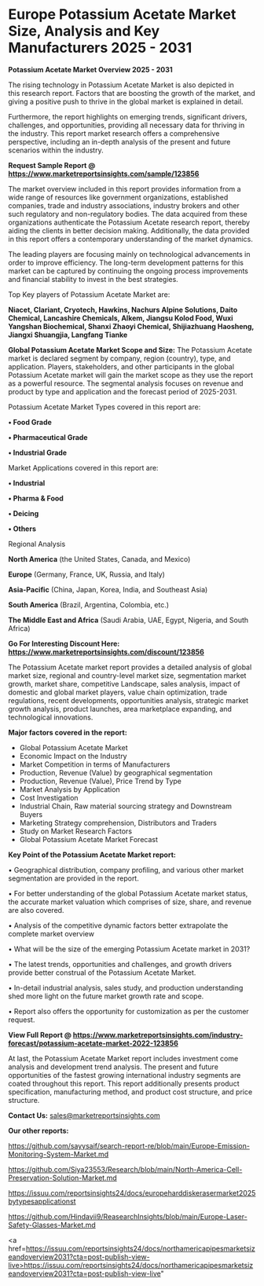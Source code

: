 # Europe Potassium Acetate Market Size, Analysis and Key Manufacturers 2025 - 2031

<Strong> Potassium Acetate Market Overview 2025 - 2031</strong>

The rising technology in Potassium Acetate Market is also depicted in this research report. Factors that are boosting the growth of the market, and giving a positive push to thrive in the global market is explained in detail.

Furthermore, the report highlights on emerging trends, significant drivers, challenges, and opportunities, providing all necessary data for thriving in the industry. This report market research offers a comprehensive perspective, including an in-depth analysis of the present and future scenarios within the industry.

<strong>Request Sample Report @ <a href=https://www.marketreportsinsights.com/sample/123856>https://www.marketreportsinsights.com/sample/123856</a></strong>

The market overview included in this report provides information from a wide range of resources like government organizations, established companies, trade and industry associations, industry brokers and other such regulatory and non-regulatory bodies. The data acquired from these organizations authenticate the Potassium Acetate research report, thereby aiding the clients in better decision making. Additionally, the data provided in this report offers a contemporary understanding of the market dynamics.

The leading players are focusing mainly on technological advancements in order to improve efficiency. The long-term development patterns for this market can be captured by continuing the ongoing process improvements and financial stability to invest in the best strategies.

Top Key players of Potassium Acetate Market are:

<strong>Niacet, Clariant, Cryotech, Hawkins, Nachurs Alpine Solutions, Daito Chemical, Lancashire Chemicals, Alkem, Jiangsu Kolod Food, Wuxi Yangshan Biochemical, Shanxi Zhaoyi Chemical, Shijiazhuang Haosheng, Jiangxi Shuangjia, Langfang Tianke</strong>

<strong><b>Global Potassium Acetate Market Scope and Size:</b></strong>
The Potassium Acetate market is declared segment by company, region (country), type, and application. Players, stakeholders, and other participants in the global Potassium Acetate market will gain the market scope as they use the report as a powerful resource. The segmental analysis focuses on revenue and product by type and application and the forecast period of 2025-2031.

Potassium Acetate Market Types covered in this report are:

<strong>• Food Grade

• Pharmaceutical Grade

• Industrial Grade</strong>

Market Applications covered in this report are:

<strong>• Industrial

• Pharma & Food

• Deicing

• Others</strong> 

Regional Analysis

<strong>North America</strong> (the United States, Canada, and Mexico)

<strong>Europe</strong> (Germany, France, UK, Russia, and Italy)

<strong>Asia-Pacific</strong> (China, Japan, Korea, India, and Southeast Asia)

<strong>South America</strong> (Brazil, Argentina, Colombia, etc.)

<strong>The Middle East and Africa</strong> (Saudi Arabia, UAE, Egypt, Nigeria, and South Africa)

<strong>Go For Interesting Discount Here: <a href=https://www.marketreportsinsights.com/discount/123856>https://www.marketreportsinsights.com/discount/123856</a></strong>

The Potassium Acetate market report provides a detailed analysis of global market size, regional and country-level market size, segmentation market growth, market share, competitive Landscape, sales analysis, impact of domestic and global market players, value chain optimization, trade regulations, recent developments, opportunities analysis, strategic market growth analysis, product launches, area marketplace expanding, and technological innovations.

<strong><b>Major factors covered in the report:</b></strong>
<ul>
  <li>Global Potassium Acetate Market </li>
  <li>Economic Impact on the Industry</li>
  <li>Market Competition in terms of Manufacturers</li>
  <li>Production, Revenue (Value) by geographical segmentation</li>
  <li>Production, Revenue (Value), Price Trend by Type</li>
  <li>Market Analysis by Application</li>
  <li>Cost Investigation</li>
  <li>Industrial Chain, Raw material sourcing strategy and Downstream Buyers</li>
  <li>Marketing Strategy comprehension, Distributors and Traders</li>
  <li>Study on Market Research Factors</li>
  <li>Global Potassium Acetate Market Forecast</li>
</ul>

<strong><b>Key Point of the Potassium Acetate Market report:</b></strong>

• Geographical distribution, company profiling, and various other market segmentation are provided in the report.

• For better understanding of the global Potassium Acetate market status, the accurate market valuation which comprises of size, share, and revenue are also covered.

• Analysis of the competitive dynamic factors better extrapolate the complete market overview

• What will be the size of the emerging Potassium Acetate market in 2031?

• The latest trends, opportunities and challenges, and growth drivers provide better construal of the Potassium Acetate Market.

• In-detail industrial analysis, sales study, and production understanding shed more light on the future market growth rate and scope.

• Report also offers the opportunity for customization as per the customer request.

<strong><b>View Full Report @ <a href=https://www.marketreportsinsights.com/industry-forecast/potassium-acetate-market-2022-123856>https://www.marketreportsinsights.com/industry-forecast/potassium-acetate-market-2022-123856</a></b></strong>


At last, the Potassium Acetate Market report includes investment come analysis and development trend analysis. The present and future opportunities of the fastest growing international industry segments are coated throughout this report. This report additionally presents product specification, manufacturing method, and product cost structure, and price structure.

<strong>Contact Us:</strong>
sales@marketreportsinsights.com

<strong>Our other reports:</strong>

<a href=https://github.com/sayysaif/search-report-re/blob/main/Europe-Emission-Monitoring-System-Market.md>https://github.com/sayysaif/search-report-re/blob/main/Europe-Emission-Monitoring-System-Market.md</a>

<a href=https://github.com/Siya23553/Research/blob/main/North-America-Cell-Preservation-Solution-Market.md>https://github.com/Siya23553/Research/blob/main/North-America-Cell-Preservation-Solution-Market.md</a>

<a href=https://issuu.com/reportsinsights24/docs/europeharddiskerasermarket2025bytypesapplicationst>https://issuu.com/reportsinsights24/docs/europeharddiskerasermarket2025bytypesapplicationst</a>

<a href=https://github.com/Hindavii9/ReasearchInsights/blob/main/Europe-Laser-Safety-Glasses-Market.md>https://github.com/Hindavii9/ReasearchInsights/blob/main/Europe-Laser-Safety-Glasses-Market.md</a>

<a href=https://issuu.com/reportsinsights24/docs/northamericapipesmarketsizeandoverview2031?cta=post-publish-view-live>https://issuu.com/reportsinsights24/docs/northamericapipesmarketsizeandoverview2031?cta=post-publish-view-live</a>"
